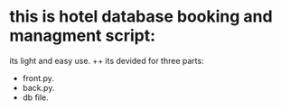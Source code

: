 # this is hotel database booking and managment script:

its light and easy use.
++
its devided for three parts:
+ front.py.
+ back.py.
+ db file.

